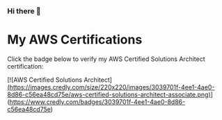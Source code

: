 ### Hi there 👋

# My AWS Certifications

Click the badge below to verify my AWS Certified Solutions Architect certification:

[![AWS Certified Solutions Architect][(https://images.credly.com/size/220x220/images/3039701f-4ee1-4ae0-8d86-c56ea48cd75e/aws-certified-solutions-architect-associate.png)](https://images.credly.com/images/0e284c3f-5164-4b21-8660-0d84737941bc/image.png)](https://www.credly.com/badges/3039701f-4ee1-4ae0-8d86-c56ea48cd75e)


<!--
**nolzaheo/nolzaheo** is a ✨ _special_ ✨ repository because its `README.md` (this file) appears on your GitHub profile.

Here are some ideas to get you started:

- 🔭 I’m currently working on ...
- 🌱 I’m currently learning ...
- 👯 I’m looking to collaborate on ...
- 🤔 I’m looking for help with ...
- 💬 Ask me about ...
- 📫 How to reach me: ...
- 😄 Pronouns: ...
-->
